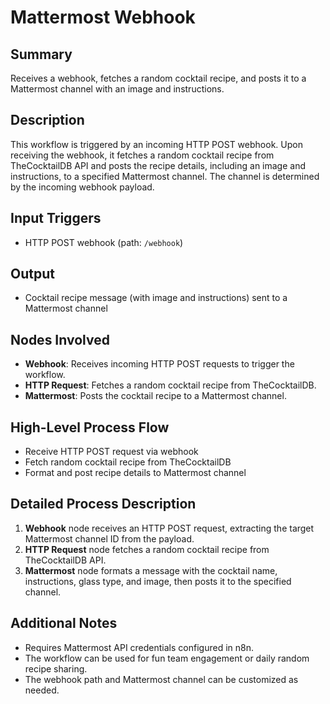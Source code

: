 # Mattermost Webhook

## Summary
Receives a webhook, fetches a random cocktail recipe, and posts it to a Mattermost channel with an image and instructions.

## Description
This workflow is triggered by an incoming HTTP POST webhook. Upon receiving the webhook, it fetches a random cocktail recipe from TheCocktailDB API and posts the recipe details, including an image and instructions, to a specified Mattermost channel. The channel is determined by the incoming webhook payload.

## Input Triggers
- HTTP POST webhook (path: `/webhook`)

## Output
- Cocktail recipe message (with image and instructions) sent to a Mattermost channel

## Nodes Involved
- **Webhook**: Receives incoming HTTP POST requests to trigger the workflow.
- **HTTP Request**: Fetches a random cocktail recipe from TheCocktailDB.
- **Mattermost**: Posts the cocktail recipe to a Mattermost channel.

## High-Level Process Flow
- Receive HTTP POST request via webhook
- Fetch random cocktail recipe from TheCocktailDB
- Format and post recipe details to Mattermost channel

## Detailed Process Description
1. **Webhook** node receives an HTTP POST request, extracting the target Mattermost channel ID from the payload.
2. **HTTP Request** node fetches a random cocktail recipe from TheCocktailDB API.
3. **Mattermost** node formats a message with the cocktail name, instructions, glass type, and image, then posts it to the specified channel.

## Additional Notes
- Requires Mattermost API credentials configured in n8n.
- The workflow can be used for fun team engagement or daily random recipe sharing.
- The webhook path and Mattermost channel can be customized as needed.
